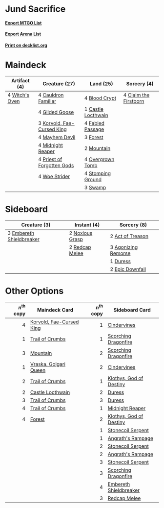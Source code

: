 # Jund Sacrifice

#### [Export MTGO List](../collection/Jund%20Sacrifice/Jund%20Sacrifice.txt)
#### [Export Arena List](../collection/Jund%20Sacrifice/Jund%20Sacrifice_arena.txt)
#### [Print on decklist.org](http://decklist.org/?deckmain=4%09Blood%20Crypt%0A1%09Castle%20Locthwain%0A4%09Cauldron%20Familiar%0A4%09Claim%20the%20Firstborn%0A4%09Fabled%20Passage%0A3%09Forest%0A4%09Gilded%20Goose%0A3%09Korvold,%20Fae-Cursed%20King%0A4%09Mayhem%20Devil%0A4%09Midnight%20Reaper%0A2%09Mountain%0A4%09Overgrown%20Tomb%0A4%09Priest%20of%20Forgotten%20Gods%0A4%09Stomping%20Ground%0A3%09Swamp%0A4%09Witch's%20Oven%0A4%09Woe%20Strider&deckside=2%09Act%20of%20Treason%0A3%09Agonizing%20Remorse%0A1%09Duress%0A3%09Embereth%20Shieldbreaker%0A2%09Epic%20Downfall%0A2%09Noxious%20Grasp%0A2%09Redcap%20Melee)
# Maindeck

|                                      Artifact (4)                                       |                                            Creature (27)                                            |                                          Land (25)                                          |                                          Sorcery (4)                                           |
|-----------------------------------------------------------------------------------------|-----------------------------------------------------------------------------------------------------|---------------------------------------------------------------------------------------------|------------------------------------------------------------------------------------------------|
|4 [Witch's Oven](http://gatherer.wizards.com/Pages/Card/Details.aspx?multiverseid=473199)|4 [Cauldron Familiar](http://gatherer.wizards.com/Pages/Card/Details.aspx?multiverseid=473043)       |4 [Blood Crypt](http://gatherer.wizards.com/Pages/Card/Details.aspx?multiverseid=97102)      |4 [Claim the Firstborn](http://gatherer.wizards.com/Pages/Card/Details.aspx?multiverseid=473080)|
|                                                                                         |4 [Gilded Goose](http://gatherer.wizards.com/Pages/Card/Details.aspx?multiverseid=473122)            |1 [Castle Locthwain](http://gatherer.wizards.com/Pages/Card/Details.aspx?multiverseid=473203)|                                                                                                |
|                                                                                         |3 [Korvold, Fae-Cursed King](http://gatherer.wizards.com/Pages/Card/Details.aspx?multiverseid=476047)|4 [Fabled Passage](http://gatherer.wizards.com/Pages/Card/Details.aspx?multiverseid=473206)  |                                                                                                |
|                                                                                         |4 [Mayhem Devil](http://gatherer.wizards.com/Pages/Card/Details.aspx?multiverseid=461131)            |3 [Forest](http://gatherer.wizards.com/Pages/Card/Details.aspx?multiverseid=439860)          |                                                                                                |
|                                                                                         |4 [Midnight Reaper](http://gatherer.wizards.com/Pages/Card/Details.aspx?multiverseid=452827)         |2 [Mountain](http://gatherer.wizards.com/Pages/Card/Details.aspx?multiverseid=439859)        |                                                                                                |
|                                                                                         |4 [Priest of Forgotten Gods](http://gatherer.wizards.com/Pages/Card/Details.aspx?multiverseid=457227)|4 [Overgrown Tomb](http://gatherer.wizards.com/Pages/Card/Details.aspx?multiverseid=405103)  |                                                                                                |
|                                                                                         |4 [Woe Strider](http://gatherer.wizards.com/Pages/Card/Details.aspx?multiverseid=476374)             |4 [Stomping Ground](http://gatherer.wizards.com/Pages/Card/Details.aspx?multiverseid=405110) |                                                                                                |
|                                                                                         |                                                                                                     |3 [Swamp](http://gatherer.wizards.com/Pages/Card/Details.aspx?multiverseid=439858)           |                                                                                                |


# Sideboard

|                                           Creature (3)                                            |                                       Instant (4)                                        |                                         Sorcery (8)                                          |
|---------------------------------------------------------------------------------------------------|------------------------------------------------------------------------------------------|----------------------------------------------------------------------------------------------|
|3 [Embereth Shieldbreaker](http://gatherer.wizards.com/Pages/Card/Details.aspx?multiverseid=473084)|2 [Noxious Grasp](http://gatherer.wizards.com/Pages/Card/Details.aspx?multiverseid=466864)|2 [Act of Treason](http://gatherer.wizards.com/Pages/Card/Details.aspx?multiverseid=442107)   |
|                                                                                                   |2 [Redcap Melee](http://gatherer.wizards.com/Pages/Card/Details.aspx?multiverseid=473097) |3 [Agonizing Remorse](http://gatherer.wizards.com/Pages/Card/Details.aspx?multiverseid=476334)|
|                                                                                                   |                                                                                          |1 [Duress](http://gatherer.wizards.com/Pages/Card/Details.aspx?multiverseid=14557)            |
|                                                                                                   |                                                                                          |2 [Epic Downfall](http://gatherer.wizards.com/Pages/Card/Details.aspx?multiverseid=473047)    |


# Other Options

|*n*<sup>th</sup> copy|                                           Maindeck Card                                           |*n*<sup>th</sup> copy|                                          Sideboard Card                                          |
|--------------------:|---------------------------------------------------------------------------------------------------|--------------------:|--------------------------------------------------------------------------------------------------|
|                    4|[Korvold, Fae-Cursed King](http://gatherer.wizards.com/Pages/Card/Details.aspx?multiverseid=476047)|                    1|[Cindervines](http://gatherer.wizards.com/Pages/Card/Details.aspx?multiverseid=457305)            |
|                    1|[Trail of Crumbs](http://gatherer.wizards.com/Pages/Card/Details.aspx?multiverseid=473141)         |                    1|[Scorching Dragonfire](http://gatherer.wizards.com/Pages/Card/Details.aspx?multiverseid=473101)   |
|                    3|[Mountain](http://gatherer.wizards.com/Pages/Card/Details.aspx?multiverseid=439859)                |                    2|[Scorching Dragonfire](http://gatherer.wizards.com/Pages/Card/Details.aspx?multiverseid=473101)   |
|                    1|[Vraska, Golgari Queen](http://gatherer.wizards.com/Pages/Card/Details.aspx?multiverseid=452963)   |                    2|[Cindervines](http://gatherer.wizards.com/Pages/Card/Details.aspx?multiverseid=457305)            |
|                    2|[Trail of Crumbs](http://gatherer.wizards.com/Pages/Card/Details.aspx?multiverseid=473141)         |                    1|[Klothys, God of Destiny](http://gatherer.wizards.com/Pages/Card/Details.aspx?multiverseid=476471)|
|                    2|[Castle Locthwain](http://gatherer.wizards.com/Pages/Card/Details.aspx?multiverseid=473203)        |                    2|[Duress](http://gatherer.wizards.com/Pages/Card/Details.aspx?multiverseid=14557)                  |
|                    3|[Trail of Crumbs](http://gatherer.wizards.com/Pages/Card/Details.aspx?multiverseid=473141)         |                    3|[Duress](http://gatherer.wizards.com/Pages/Card/Details.aspx?multiverseid=14557)                  |
|                    4|[Trail of Crumbs](http://gatherer.wizards.com/Pages/Card/Details.aspx?multiverseid=473141)         |                    1|[Midnight Reaper](http://gatherer.wizards.com/Pages/Card/Details.aspx?multiverseid=452827)        |
|                    4|[Forest](http://gatherer.wizards.com/Pages/Card/Details.aspx?multiverseid=439860)                  |                    2|[Klothys, God of Destiny](http://gatherer.wizards.com/Pages/Card/Details.aspx?multiverseid=476471)|
|                     |                                                                                                   |                    1|[Stonecoil Serpent](http://gatherer.wizards.com/Pages/Card/Details.aspx?multiverseid=473197)      |
|                     |                                                                                                   |                    1|[Angrath's Rampage](http://gatherer.wizards.com/Pages/Card/Details.aspx?multiverseid=461112)      |
|                     |                                                                                                   |                    2|[Stonecoil Serpent](http://gatherer.wizards.com/Pages/Card/Details.aspx?multiverseid=473197)      |
|                     |                                                                                                   |                    2|[Angrath's Rampage](http://gatherer.wizards.com/Pages/Card/Details.aspx?multiverseid=461112)      |
|                     |                                                                                                   |                    3|[Stonecoil Serpent](http://gatherer.wizards.com/Pages/Card/Details.aspx?multiverseid=473197)      |
|                     |                                                                                                   |                    3|[Scorching Dragonfire](http://gatherer.wizards.com/Pages/Card/Details.aspx?multiverseid=473101)   |
|                     |                                                                                                   |                    4|[Embereth Shieldbreaker](http://gatherer.wizards.com/Pages/Card/Details.aspx?multiverseid=473084) |
|                     |                                                                                                   |                    3|[Redcap Melee](http://gatherer.wizards.com/Pages/Card/Details.aspx?multiverseid=473097)           |

